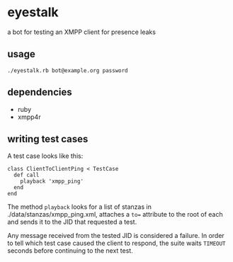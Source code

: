 # eyestalk #

a bot for testing an XMPP client for presence leaks

## usage ##

    ./eyestalk.rb bot@example.org password

## dependencies ##

- ruby
- xmpp4r

## writing test cases ##

A test case looks like this:

    class ClientToClientPing < TestCase
      def call
        playback 'xmpp_ping'
      end
    end

The method `playback` looks for a list of stanzas in ./data/stanzas/xmpp_ping.xml, attaches a `to=` attribute to the root of each and sends it to the JID that requested a test.

Any message received from the tested JID is considered a failure. In order to tell which test case caused the client to respond, the suite waits `TIMEOUT` seconds before continuing to the next test.
